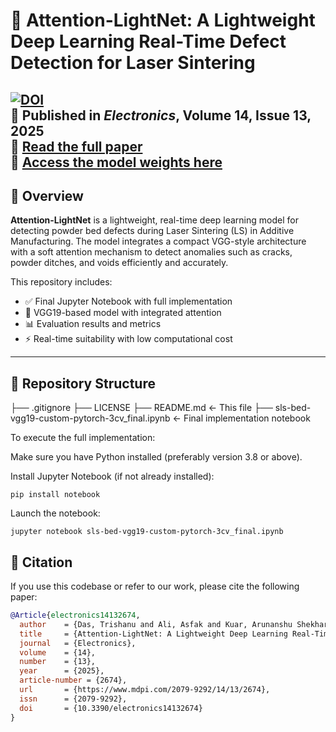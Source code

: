 # 🧠 Attention-LightNet: A Lightweight Deep Learning Real-Time Defect Detection for Laser Sintering

[![DOI](https://img.shields.io/badge/DOI-10.3390%2Felectronics14132674-blue)](https://doi.org/10.3390/electronics14132674)  
📄 Published in *Electronics*, Volume 14, Issue 13, 2025  
🔗 [Read the full paper](https://www.mdpi.com/2079-9292/14/13/2674)  
🔗 [Access the model weights here](https://drive.google.com/file/d/1upZ_7Nn02tj6oFPsiDEf4BX7AebH01jP/view?usp=sharing)
---

## 📌 Overview

**Attention-LightNet** is a lightweight, real-time deep learning model for detecting powder bed defects during Laser Sintering (LS) in Additive Manufacturing. The model integrates a compact VGG-style architecture with a soft attention mechanism to detect anomalies such as cracks, powder ditches, and voids efficiently and accurately. 

This repository includes:
- ✅ Final Jupyter Notebook with full implementation
- 🧠 VGG19-based model with integrated attention
- 📊 Evaluation results and metrics
- ⚡ Real-time suitability with low computational cost

---

## 📁 Repository Structure
├── .gitignore
├── LICENSE
├── README.md ← This file
├── sls-bed-vgg19-custom-pytorch-3cv_final.ipynb ← Final implementation notebook

To execute the full implementation:

Make sure you have Python installed (preferably version 3.8 or above).

Install Jupyter Notebook (if not already installed):

``` 
pip install notebook
``` 

Launch the notebook:

``` 
jupyter notebook sls-bed-vgg19-custom-pytorch-3cv_final.ipynb
```

## 📄 Citation

If you use this codebase or refer to our work, please cite the following paper:

```bibtex
@Article{electronics14132674,
  author    = {Das, Trishanu and Ali, Asfak and Kuar, Arunanshu Shekhar and Chaudhuri, Sheli Sinha and Nnamoko, Nonso},
  title     = {Attention-LightNet: A Lightweight Deep Learning Real-Time Defect Detection for Laser Sintering},
  journal   = {Electronics},
  volume    = {14},
  number    = {13},
  year      = {2025},
  article-number = {2674},
  url       = {https://www.mdpi.com/2079-9292/14/13/2674},
  issn      = {2079-9292},
  doi       = {10.3390/electronics14132674}
}
